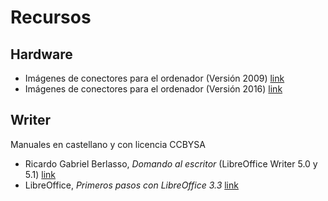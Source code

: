 # Recursos
## Hardware
* Imágenes de conectores para el ordenador (Versión 2009) [link](http://orig00.deviantart.net/1ddc/f/2009/203/1/c/computer_hardware_poster_1_7_by_sonic840.png "Imágenes de conectores y puertos v1.7")
* Imágenes de conectores para el ordenador (Versión 2016) [link](http://sonic840.deviantart.com/art/Computer-Hardware-Chart-2-0-587798335 "Imágenes de conectores y puertos v2.0")

## Writer
Manuales en castellano y con licencia CCBYSA
* Ricardo Gabriel Berlasso, _Domando al escritor_ (LibreOffice Writer 5.0 y 5.1)
[link](https://elpinguinotolkiano.files.wordpress.com/2016/04/domandoalescritor-2016.pdf "Ricardo Gabriel Berlasso - Domando al escritor")
* LibreOffice, _Primeros pasos con LibreOffice 3.3_
[link](https://wiki.documentfoundation.org/images/b/b9/0100GS3-PrimerosPasosConLibO.pdf "LibreOffice - Primeros pasos con LibreOffice 3.3")
